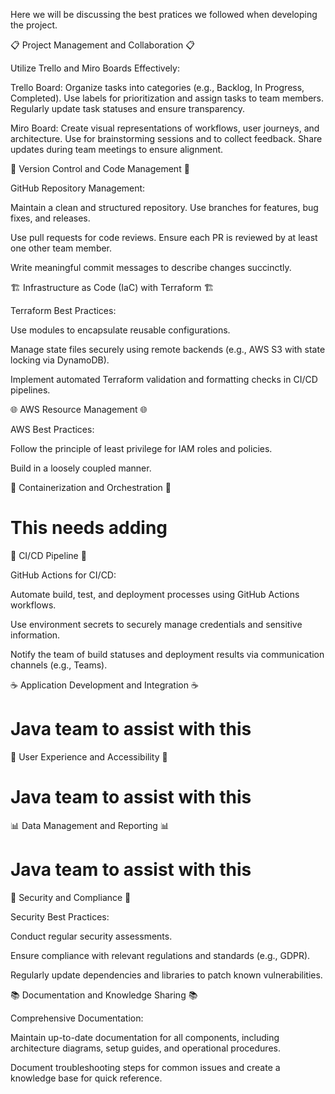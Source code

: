 Here we will be discussing the best pratices we followed when developing the project. 

📋 Project Management and Collaboration 📋

Utilize Trello and Miro Boards Effectively:

Trello Board:
Organize tasks into categories (e.g., Backlog, In Progress, Completed).
Use labels for prioritization and assign tasks to team members.
Regularly update task statuses and ensure transparency.

Miro Board:
Create visual representations of workflows, user journeys, and architecture.
Use for brainstorming sessions and to collect feedback.
Share updates during team meetings to ensure alignment.

📂 Version Control and Code Management 📂

GitHub Repository Management:

Maintain a clean and structured repository. Use branches for features, bug fixes, and releases.

Use pull requests for code reviews. Ensure each PR is reviewed by at least one other team member.

Write meaningful commit messages to describe changes succinctly.

🏗️ Infrastructure as Code (IaC) with Terraform 🏗️

Terraform Best Practices:

Use modules to encapsulate reusable configurations.

Manage state files securely using remote backends (e.g., AWS S3 with state locking via DynamoDB).

Implement automated Terraform validation and formatting checks in CI/CD pipelines.

🌐 AWS Resource Management 🌐

AWS Best Practices:

Follow the principle of least privilege for IAM roles and policies.

Build in a loosely coupled manner.

🐳 Containerization and Orchestration 🐳

# This needs adding #

🔄 CI/CD Pipeline 🔄

GitHub Actions for CI/CD:

Automate build, test, and deployment processes using GitHub Actions workflows.

Use environment secrets to securely manage credentials and sensitive information.

Notify the team of build statuses and deployment results via communication channels (e.g., Teams).

☕ Application Development and Integration ☕

# Java team to assist with this #

👥 User Experience and Accessibility 👥

# Java team to assist with this #

📊 Data Management and Reporting 📊

# Java team to assist with this #

🔐 Security and Compliance 🔐

Security Best Practices:

Conduct regular security assessments.

Ensure compliance with relevant regulations and standards (e.g., GDPR).

Regularly update dependencies and libraries to patch known vulnerabilities.

📚 Documentation and Knowledge Sharing 📚

Comprehensive Documentation:

Maintain up-to-date documentation for all components, including architecture diagrams, setup guides, and operational procedures.

Document troubleshooting steps for common issues and create a knowledge base for quick reference.